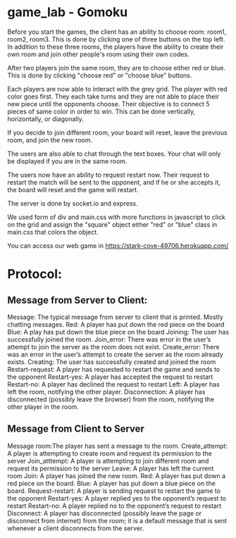 # game_lab - Gomoku

Before you start the games, the client has an ability to choose room: room1, room2, room3. This is done by clicking one of three buttons on the top left. In addition to these three rooms, the players have the ability to create their own room and join other people's room using their own codes.

After two players join the same room, they are to choose either red or blue. This is done by clicking "choose red" or "choose blue" buttons.

Each players are now able to interact with the grey grid. The player with red color goes first. They each take turns and they are not able to place their new piece until the opponents choose. Their objective is to connect 5 pieces of same color in order to win. This can be done vertically, horizontally, or diagonally. 

If you decide to join different room, your board will reset, leave the previous room, and join the new room. 

The users are also able to chat through the text boxes. Your chat will only be displayed if you are in the same room.

The users now have an ability to request restart now. Their request to restart the match will be sent to the opponent, and if he or she accepts it, the board will reset and the game will restart. 

The server is done by socket.io and express.

We used form of div and main.css with more functions in javascript to click on the grid and assign the "square" object either "red" or "blue" class in main.css that colors the object.

You can access our web game in https://stark-cove-49706.herokuapp.com/

# Protocol:
## Message from Server to Client:
Message: The typical message from server to client that is printed. Mostly chatting messages.
Red: A player has put down the red piece on the board
Blue: A play has put down the blue piece on the board
Joining: The user has successfully joined the room.
Join_error: There was error in the user’s attempt to join the server as the room does not exist.
Create_error: There was an error in the user’s attempt to create the server as the room already exists.
Creating: The user has successfully created and joined the room
Restart-request: A player has requested to restart the game and sends to the opponent
Restart-yes: A player has accepted the request to restart
Restart-no: A player has declined the request to restart
Left: A player has left the room, notifying the other player.
Disconnection: A player has disconnected (possibly leave the browser) from the room, notifying the other player in the room.

## Message from Client to Server
Message room:The player has sent a message to the room.
Create_attempt: A player is attempting to create room and request its permission to the server
Join_atttempt: A player is attempting to join different room and request its permission to the server
Leave: A player has left the current room
Join: A player has joined the new room.
Red: A player has put down a red piece on the board.
Blue: A player has put down a blue piece on the board.
Request-restart: A player is sending request to restart the game to the opponent
Restart-yes: A player replied yes to the opponent’s request to restart
Restart-no: A player replied no to the opponent’s request to restart
Disconnect: A player has disconnected (possibly leave the page or disconnect from internet) from the room; it is a default message that is sent whenever a client disconnects from the server. 
